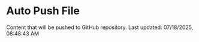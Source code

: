 # Auto Push File

Content that will be pushed to GitHub repository.
Last updated: 07/18/2025, 08:48:43 AM